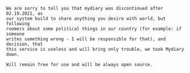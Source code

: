     We are sorry to tell you that mydiary was discontinued after 02.19.2021, as
    our system build to share anything you desire with world, but following
    roomers about some political things in our country (for example: if someone
    writes something wrong - I will be responsible for that), and decision, that
    this service is useless and will bring only trouble, we took Mydiary down.
    
    Will remain free for use and will be always open source.
